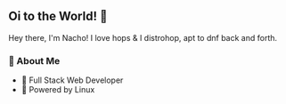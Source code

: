 ## Oi to the World! 👋

Hey there, I'm Nacho! I love hops & I distrohop, apt to dnf back and forth.

### 🚀 About Me

- 💪 Full Stack Web Developer
- 🐧 Powered by Linux
